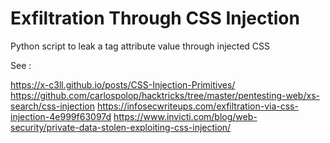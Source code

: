 # Exfiltration Through CSS Injection
Python script to leak a tag attribute value through injected CSS


See : 

https://x-c3ll.github.io/posts/CSS-Injection-Primitives/
https://github.com/carlospolop/hacktricks/tree/master/pentesting-web/xs-search/css-injection
https://infosecwriteups.com/exfiltration-via-css-injection-4e999f63097d
https://www.invicti.com/blog/web-security/private-data-stolen-exploiting-css-injection/
